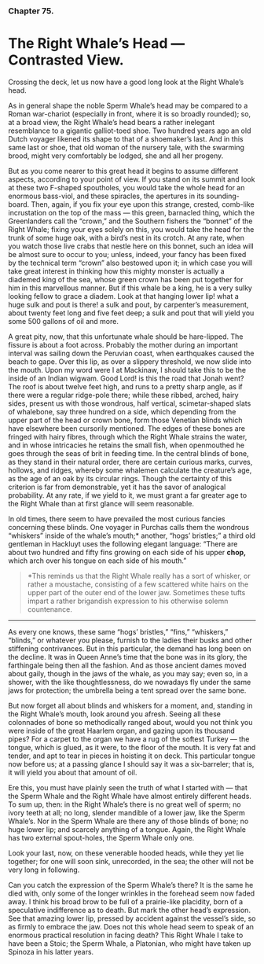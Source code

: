 ### Chapter 75.

# The Right Whale’s Head — Contrasted View.

Crossing the deck, let us now have a good long look at the Right Whale’s head.

As in general shape the noble Sperm Whale’s head may be compared to a Roman
war-chariot (especially in front, where it is so broadly rounded); so, at a
broad view, the Right Whale’s head bears a rather inelegant resemblance to a
gigantic galliot-toed shoe. Two hundred years ago an old Dutch voyager likened
its shape to that of a shoemaker’s last. And in this same last or shoe, that
old woman of the nursery tale, with the swarming brood, might very comfortably
be lodged, she and all her progeny.

But as you come nearer to this great head it begins to assume different
aspects, according to your point of view. If you stand on its summit and look
at these two F-shaped spoutholes, you would take the whole head for an enormous
bass-viol, and these spiracles, the apertures in its sounding-board. Then,
again, if you fix your eye upon this strange, crested, comb-like incrustation
on the top of the mass — this green, barnacled thing, which the Greenlanders
call the “crown,” and the Southern fishers the “bonnet” of the Right Whale;
fixing your eyes solely on this, you would take the head for the trunk of some
huge oak, with a bird’s nest in its crotch. At any rate, when you watch those
live crabs that nestle here on this bonnet, such an idea will be almost sure to
occur to you; unless, indeed, your fancy has been fixed by the technical term
“crown” also bestowed upon it; in which case you will take great interest in
thinking how this mighty monster is actually a diademed king of the sea, whose
green crown has been put together for him in this marvellous manner. But if
this whale be a king, he is a very sulky looking fellow to grace a diadem. Look
at that hanging lower lip! what a huge sulk and pout is there! a sulk and
pout, by carpenter’s measurement, about twenty feet long and five feet deep; a
sulk and pout that will yield you some 500 gallons of oil and more.

A great pity, now, that this unfortunate whale should be hare-lipped. The
fissure is about a foot across. Probably the mother during an important
interval was sailing down the Peruvian coast, when earthquakes caused the beach
to gape. Over this lip, as over a slippery threshold, we now slide into the
mouth. Upon my word were I at Mackinaw, I should take this to be the inside of
an Indian wigwam. Good Lord! is this the road that Jonah went? The roof is
about twelve feet high, and runs to a pretty sharp angle, as if there were a
regular ridge-pole there; while these ribbed, arched, hairy sides, present us
with those wondrous, half vertical, scimetar-shaped slats of whalebone, say
three hundred on a side, which depending from the upper part of the head or
crown bone, form those Venetian blinds which have elsewhere been cursorily
mentioned. The edges of these bones are fringed with hairy fibres, through
which the Right Whale strains the water, and in whose intricacies he retains
the small fish, when openmouthed he goes through the seas of brit in feeding
time. In the central blinds of bone, as they stand in their natural order,
there are certain curious marks, curves, hollows, and ridges, whereby some
whalemen calculate the creature’s age, as the age of an oak by its circular
rings. Though the certainty of this criterion is far from demonstrable, yet it
has the savor of analogical probability. At any rate, if we yield to it, we
must grant a far greater age to the Right Whale than at first glance will seem
reasonable.

In old times, there seem to have prevailed the most curious fancies concerning
these blinds. One voyager in Purchas calls them the wondrous “whiskers” inside
of the whale’s mouth;\* another, “hogs’ bristles;” a third old gentleman in
Hackluyt uses the following elegant language: “There are about two hundred and
fifty fins growing on each side of his upper **chop,** which arch over his
tongue on each side of his mouth.”

> \*This reminds us that the Right Whale really has a sort of whisker, or
> rather a moustache, consisting of a few scattered white hairs on the upper
> part of the outer end of the lower jaw. Sometimes these tufts impart a rather
> brigandish expression to his otherwise solemn countenance.

---

As every one knows, these same “hogs’ bristles,” “fins,” “whiskers,” “blinds,”
or whatever you please, furnish to the ladies their busks and other stiffening
contrivances. But in this particular, the demand has long been on the decline.
It was in Queen Anne’s time that the bone was in its glory, the farthingale
being then all the fashion. And as those ancient dames moved about gaily,
though in the jaws of the whale, as you may say; even so, in a shower, with the
like thoughtlessness, do we nowadays fly under the same jaws for protection;
the umbrella being a tent spread over the same bone.

But now forget all about blinds and whiskers for a moment, and, standing in the
Right Whale’s mouth, look around you afresh. Seeing all these colonnades of
bone so methodically ranged about, would you not think you were inside of the
great Haarlem organ, and gazing upon its thousand pipes? For a carpet to the
organ we have a rug of the softest Turkey — the tongue, which is glued, as it
were, to the floor of the mouth. It is very fat and tender, and apt to tear in
pieces in hoisting it on deck. This particular tongue now before us; at a
passing glance I should say it was a six-barreler; that is, it will yield you
about that amount of oil.

Ere this, you must have plainly seen the truth of what I started with — that
the Sperm Whale and the Right Whale have almost entirely different heads. To
sum up, then: in the Right Whale’s there is no great well of sperm; no ivory
teeth at all; no long, slender mandible of a lower jaw, like the Sperm Whale’s.
Nor in the Sperm Whale are there any of those blinds of bone; no huge lower
lip; and scarcely anything of a tongue. Again, the Right Whale has two external
spout-holes, the Sperm Whale only one.

Look your last, now, on these venerable hooded heads, while they yet lie
together; for one will soon sink, unrecorded, in the sea; the other will not be
very long in following.

Can you catch the expression of the Sperm Whale’s there? It is the same he died
with, only some of the longer wrinkles in the forehead seem now faded away. I
think his broad brow to be full of a prairie-like placidity, born of a
speculative indifference as to death. But mark the other head’s expression. See
that amazing lower lip, pressed by accident against the vessel’s side, so as
firmly to embrace the jaw. Does not this whole head seem to speak of an
enormous practical resolution in facing death? This Right Whale I take to have
been a Stoic; the Sperm Whale, a Platonian, who might have taken up Spinoza in
his latter years.
